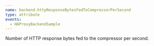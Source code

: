 ```yaml
---
name: backend.httpResponseBytesFedToCompressorPerSecond
type: attribute
events:
  - HAProxyBackendSample
---
```


Number of HTTP response bytes fed to the compressor per second.